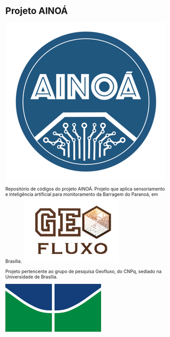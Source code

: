 # Projeto AINOÁ
<p align="center">
<img width="500" alt="projeto ainoa" src="https://raw.githubusercontent.com/Projeto-Ainoa/about/master/ainoa-logo.png">
</p>
Repositório de códigos do projeto AINOÁ. Projeto que aplica sensoriamento e inteligência artificial para monitoramento da Barragem do Paranoá, em Brasília. 

<img width="300" alt="geofluxo" src="https://raw.githubusercontent.com/Projeto-Ainoa/about/master/geofluxo.jpg">

Projeto pertencente ao grupo de pesquisa Geofluxo, do CNPq, sediado na Universidade de Brasília.

<img width="300" alt="geofluxo" src="https://raw.githubusercontent.com/Projeto-Ainoa/about/master/unb.png">
